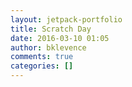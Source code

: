 ```yaml
---
layout: jetpack-portfolio
title: Scratch Day
date: 2016-03-10 01:05
author: bklevence
comments: true
categories: []
---
```


